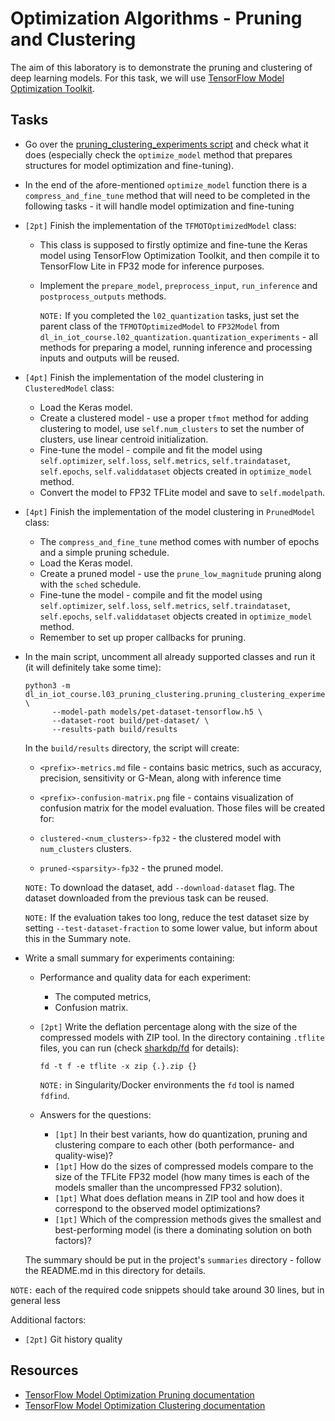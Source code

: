 # Optimization Algorithms - Pruning and Clustering

The aim of this laboratory is to demonstrate the pruning and clustering of deep learning models.
For this task, we will use [TensorFlow Model Optimization Toolkit](https://github.com/tensorflow/model-optimization).

## Tasks

* Go over the [pruning_clustering_experiments script](pruning_clustering_experiments.py) and check what it does (especially check the `optimize_model` method that prepares structures for model optimization and fine-tuning).
* In the end of the afore-mentioned `optimize_model` function there is a `compress_and_fine_tune` method that will need to be completed in the following tasks - it will handle model optimization and fine-tuning
* `[2pt]` Finish the implementation of the `TFMOTOptimizedModel` class:

    * This class is supposed to firstly optimize and fine-tune the Keras model using TensorFlow Optimization Toolkit, and then compile it to TensorFlow Lite in FP32 mode for inference purposes.
    * Implement the `prepare_model`, `preprocess_input`, `run_inference` and `postprocess_outputs` methods.

      `NOTE:` If you completed the `l02_quantization` tasks, just set the parent class of the `TFMOTOptimizedModel` to `FP32Model` from `dl_in_iot_course.l02_quantization.quantization_experiments` - all methods for preparing a model, running inference and processing inputs and outputs will be reused.
* `[4pt]` Finish the implementation of the model clustering in `ClusteredModel` class:

    * Load the Keras model.
    * Create a clustered model - use a proper `tfmot` method for adding clustering to model, use `self.num_clusters` to set the number of clusters, use linear centroid initialization.
    * Fine-tune the model - compile and fit the model using `self.optimizer`, `self.loss`, `self.metrics`, `self.traindataset`, `self.epochs`, `self.validdataset` objects created in `optimize_model` method.
    * Convert the model to FP32 TFLite model and save to `self.modelpath`.
* `[4pt]` Finish the implementation of the model clustering in `PrunedModel` class:

    * The `compress_and_fine_tune` method comes with number of epochs and a simple pruning schedule.
    * Load the Keras model.
    * Create a pruned model - use the `prune_low_magnitude` pruning along with the `sched` schedule.
    * Fine-tune the model - compile and fit the model using `self.optimizer`, `self.loss`, `self.metrics`, `self.traindataset`, `self.epochs`, `self.validdataset` objects created in `optimize_model` method.
    * Remember to set up proper callbacks for pruning.

* In the main script, uncomment all already supported classes and run it (it will definitely take some time):

  ```
  python3 -m dl_in_iot_course.l03_pruning_clustering.pruning_clustering_experiments \
        --model-path models/pet-dataset-tensorflow.h5 \
        --dataset-root build/pet-dataset/ \
        --results-path build/results
  ```

  In the `build/results` directory, the script will create:

    * `<prefix>-metrics.md` file - contains basic metrics, such as accuracy, precision, sensitivity or G-Mean, along with inference time
    * `<prefix>-confusion-matrix.png` file - contains visualization of confusion matrix for the model evaluation.
  Those files will be created for:

    * `clustered-<num_clusters>-fp32` - the clustered model with `num_clusters` clusters.
    * `pruned-<sparsity>-fp32` - the pruned model.

  `NOTE:` To download the dataset, add `--download-dataset` flag.
  The dataset downloaded from the previous task can be reused.

  `NOTE:` If the evaluation takes too long, reduce the test dataset size by setting `--test-dataset-fraction` to some lower value, but inform about this in the Summary note.

* Write a small summary for experiments containing:

    * Performance and quality data for each experiment:

        * The computed metrics,
        * Confusion matrix.
    * `[2pt]` Write the deflation percentage along with the size of the compressed models with ZIP tool.
       In the directory containing `.tflite` files, you can run (check [sharkdp/fd](https://github.com/sharkdp/fd) for details):

          fd -t f -e tflite -x zip {.}.zip {}

      `NOTE:` in Singularity/Docker environments the `fd` tool is named `fdfind`.
    * Answers for the questions:

        * `[1pt]` In their best variants, how do quantization, pruning and clustering compare to each other (both performance- and quality-wise)?
        * `[1pt]` How do the sizes of compressed models compare to the size of the TFLite FP32 model (how many times is each of the models smaller than the uncompressed FP32 solution).
        * `[1pt]` What does deflation means in ZIP tool and how does it correspond to the observed model optimizations?
        * `[1pt]` Which of the compression methods gives the smallest and best-performing model (is there a dominating solution on both factors)?

  The summary should be put in the project's `summaries` directory - follow the README.md in this directory for details.


`NOTE:` each of the required code snippets should take around 30 lines, but in general less

Additional factors:

* `[2pt]` Git history quality

## Resources

* [TensorFlow Model Optimization Pruning documentation](https://www.tensorflow.org/model_optimization/guide/pruning)
* [TensorFlow Model Optimization Clustering documentation](https://www.tensorflow.org/model_optimization/guide/clustering)
